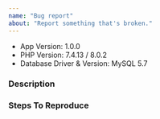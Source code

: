```yaml
---
name: "Bug report"
about: "Report something that's broken."
---
```


<!-- DO NOT THROW THIS AWAY -->
<!-- Fill out the FULL versions with patch versions -->

- App Version: 1.0.0
- PHP Version: 7.4.13 / 8.0.2
- Database Driver & Version: MySQL 5.7

### Description

### Steps To Reproduce
